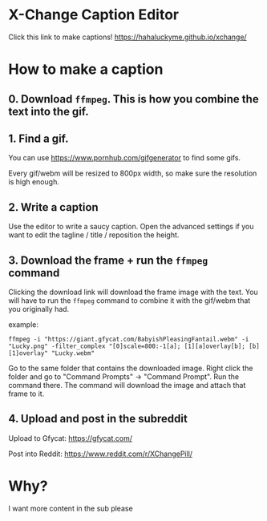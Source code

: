 # X-Change Caption Editor

Click this link to make captions!
https://hahaluckyme.github.io/xchange/

# How to make a caption
## 0. Download `ffmpeg`. This is how you combine the text into the gif.
## 1. Find a gif.

You can use https://www.pornhub.com/gifgenerator to find some gifs.

Every gif/webm will be resized to 800px width, so make sure the resolution is high enough.

## 2. Write a caption

Use the editor to write a saucy caption. Open the advanced settings if you want to edit the tagline / title / reposition the height.

## 3. Download the frame + run the `ffmpeg` command

Clicking the download link will download the frame image with the text. You will have to run the `ffmpeg` command to combine it with the gif/webm that you originally had.

example:
```
ffmpeg -i "https://giant.gfycat.com/BabyishPleasingFantail.webm" -i "Lucky.png" -filter_complex "[0]scale=800:-1[a]; [1][a]overlay[b]; [b][1]overlay" "Lucky.webm"
```

Go to the same folder that contains the downloaded image. Right click the folder and go to "Command Prompts" -> "Command Prompt". Run the command there. The command will download the image and attach that frame to it.

## 4. Upload and post in the subreddit
Upload to Gfycat:
https://gfycat.com/

Post into Reddit:
https://www.reddit.com/r/XChangePill/



# Why?
I want more content in the sub please

